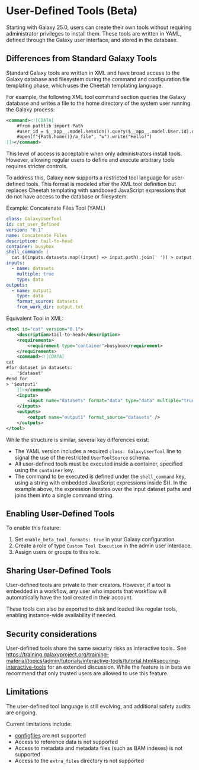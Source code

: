 # User-Defined Tools (Beta)

Starting with Galaxy 25.0, users can create their own tools without requiring administrator privileges to install them. These tools are written in YAML, defined through the Galaxy user interface, and stored in the database.

## Differences from Standard Galaxy Tools

Standard Galaxy tools are written in XML and have broad access to the Galaxy database and filesystem during the command and configuration file templating phase, which uses the Cheetah templating language.

For example, the following XML tool command section queries the Galaxy database and writes a file to the home directory of the system user running the Galaxy process:

```xml
<command><![CDATA[
    #from pathlib import Path
    #user_id = $__app__.model.session().query($__app__.model.User.id).one()
    #open(f"{Path.home()}/a_file", "w").write("Hello!")
]]></command>
```

This level of access is acceptable when only administrators install tools. However, allowing regular users to define and execute arbitrary tools requires stricter controls.

To address this, Galaxy now supports a restricted tool language for user-defined tools. This format is modeled after the XML tool definition but replaces Cheetah templating with sandboxed JavaScript expressions that do not have access to the database or filesystem.

Example: Concatenate Files Tool (YAML)
```yaml
class: GalaxyUserTool
id: cat_user_defined
version: "0.1"
name: Concatenate Files
description: tail-to-head
container: busybox
shell_command: |
  cat $(inputs.datasets.map((input) => input.path).join(' ')) > output.txt
inputs:
  - name: datasets
    multiple: true
    type: data
outputs:
  - name: output1
    type: data
    format_source: datasets
    from_work_dir: output.txt
```

Equivalent Tool in XML:
```xml
<tool id="cat" version="0.1">
    <description>tail-to-head</description>
    <requirements>
        <requirement type="container">busybox</requirement>
    </requirements>
    <command><![CDATA[
cat
#for dataset in datasets:
    '$dataset'
#end for
> '$output1'
    ]]></command>
    <inputs>
        <input name="datasets" format="data" type="data" multiple="true"/>
    </inputs>
    <outputs>
        <output name="output1" format_source="datasets" />
    </outputs>
</tool>
```

While the structure is similar, several key differences exist:

- The YAML version includes a required `class: GalaxyUserTool` line to signal the use of the restricted `UserToolSource` schema.
- All user-defined tools must be executed inside a container, specified using the `container` key.
- The command to be executed is defined under the `shell_command` key, using a string with embedded JavaScript expressions inside $(). In the example above, the expression iterates over the input dataset paths and joins them into a single command string.

## Enabling User-Defined Tools

To enable this feature:

1. Set `enable_beta_tool_formats: true` in your Galaxy configuration.
2. Create a role of type `Custom Tool Execution` in the admin user interdace.
3. Assign users or groups to this role.

## Sharing User-Defined Tools

User-defined tools are private to their creators. However, if a tool is embedded in a workflow, any user who imports that workflow will automatically have the tool created in their account.

These tools can also be exported to disk and loaded like regular tools, enabling instance-wide availability if needed.

## Security considerations

User-defined tools share the same security risks as interactive tools..
See https://training.galaxyproject.org/training-material/topics/admin/tutorials/interactive-tools/tutorial.html#securing-interactive-tools for an extended discussion.
While the feature is in beta we recommend that only trusted users are allowed to use this feature.

## Limitations

The user-defined tool language is still evolving, and additional safety audits are ongoing.

Current limitations include:

- [configfiles](https://docs.galaxyproject.org/en/master/dev/schema.html#tool-configfiles) are not supported
- Access to reference data is not supported
- Access to metadata and metadata files (such as BAM indexes) is not supported
- Access to the `extra_files` directory is not supported
